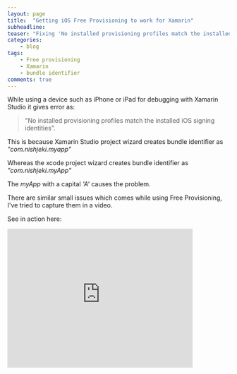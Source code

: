 ```yaml
---
layout: page
title:  "Getting iOS Free Provisioning to work for Xamarin"
subheadline:
teaser: "Fixing 'No installed provisioning profiles match the installed iOS signing identities' error.  Its the bundle identifier causing trouble."
categories:
    - blog
tags:
    - Free provisioning
    - Xamarin
    - bundle identifier
comments: true
---
```


While using a device such as iPhone or iPad for debugging with Xamarin Studio it gives error as:

>"No installed provisioning profiles match the installed iOS signing identities".

This is because Xamarin Studio project wizard creates bundle identifier as *"com.nishjeki.myapp"*

Whereas the xcode project wizard creates bundle identifier as *"com.nishjeki.myApp"*

The *myApp* with a capital *'A'* causes the problem.

There are similar small issues which comes while using Free Provisioning, I've tried to capture them in a video.

See in action here:
<br>
<iframe width="420" height="315" src="http://www.youtube.com/embed/S9lNmnyACpY" frameborder="0" allowfullscreen></iframe>

